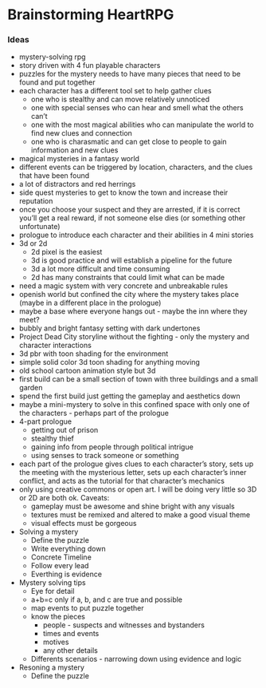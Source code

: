 # Brainstorming HeartRPG

### Ideas
- mystery-solving rpg
- story driven with 4 fun playable characters
- puzzles for the mystery needs to have many pieces that need to be found and put together
- each character has a different tool set to help gather clues
	- one who is stealthy and can move relatively unnoticed
	- one with special senses who can hear and smell what the others can’t
	- one with the most magical abilities who can manipulate the world to find new clues and connection
	- one who is charasmatic and can get close to people to gain information and new clues
- magical mysteries in a fantasy world
- different events can be triggered by location, characters, and the clues that have been found
- a lot of distractors and red herrings
- side quest mysteries to get to know the town and increase their reputation
- once you choose your suspect and they are arrested, if it is correct you’ll get a real reward, if not someone else dies (or something other unfortunate)
- prologue to introduce each character and their abilities in 4 mini stories
- 3d or 2d
	- 2d pixel is the easiest
	- 3d is good practice and will establish a pipeline for the future
	- 3d a lot more difficult and time consuming
	- 2d has many constraints that could limit what can be made
- need a magic system with very concrete and unbreakable rules
- openish world but confined the city where the mystery takes place (maybe in a different place in the prologue)
- maybe a base where everyone hangs out - maybe the inn where they meet?
- bubbly and bright fantasy setting with dark undertones
- Project Dead City storyline without the fighting - only the mystery and character interactions
- 3d pbr with toon shading for the environment
- simple solid color 3d toon shading for anything moving
- old school cartoon animation style but 3d
- first build can be a small section of town with three buildings and a small garden
- spend the first build just getting the gameplay and aesthetics down
- maybe a mini-mystery to solve in this confined space with only one of the characters - perhaps part of the prologue
- 4-part prologue
	- getting out of prison
	- stealthy thief
	- gaining info from people through political intrigue
	- using senses to track someone or something
- each part of the prologue gives clues to each character’s story, sets up the meeting with the mysterious letter, sets up each character’s inner conflict, and acts as the tutorial for that character’s mechanics
- only using creative commons or open art. I will be doing very little so 3D or 2D are both ok. Caveats:
	- gameplay must be awesome and shine bright with any visuals
	- textures must be remixed and altered to make a good visual theme
	- visual effects must be gorgeous
- Solving a mystery
	- Define the puzzle
	- Write everything down
	- Concrete Timeline
	- Follow every lead
	- Everthing is evidence
- Mystery solving tips
	- Eye for detail
	- a+b=c only if a, b, and c are true and possible
	- map events to put puzzle together
	- know the pieces
		- people - suspects and witnesses and bystanders
		- times and events
		- motives
		- any other details
	- Differents scenarios - narrowing down using evidence and logic
- Resoning a mystery
	- Define the puzzle

	
